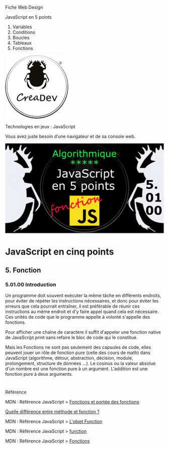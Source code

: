 Fiche Web Design

JavaScript en 5 points
1.  Variables
2.  Conditions
3.  Boucles
4.  Tableaux
5.  Fonctions

[![CreaDev](../images/logo-creadev-210207-R-200.png)](http://www.creadev.ninja/)

Technologies en jeux : JavaScript

Vous avez juste besoin d’une navigateur et de sa console web.

[![Le modulo en JavaScript](../images/JS-en-5-pts-05-01-00_intro.png)](https://www.youtube.com/watch?v=A-JGQPBzCCw)

# JavaScript en cinq points

## 5. Fonction

### 5.01.00 Introduction

Un programme doit souvent exécuter la même tâche en différents endroits, pour éviter de répéter les instructions nécessaires, et donc pour éviter les erreurs que cela pourrait entraîner, il est préférable de réunir ces instructions au même endroit et d'y faire appel quand cela est nécessaire. Ces unités de code que le programme appelle à volonté s'appelle des fonctions.

Pour afficher une chaîne de caractère il suffit d'appeler une fonction native de JavaScript print sans refaire le bloc de code qui le constitue.

Mais les Fonctions ne sont pas seulement des capsules de code, elles peuvent jouer un rôle de fonction pure (celle des cours de math) dans JavaScript (algorithme, détour, abstraction, décision, module, prolongement, structure de données ...). Le cosinus ou la valeur absolue d'un nombre est une fonction pure à un argument. L'addition est une fonction pure à deux arguments.



#
Référence

MDN : Référence JavaScript > [Fonctions et portée des fonctions](https://developer.mozilla.org/fr/docs/Web/JavaScript/Reference/Functions)

[Quelle différence entre méthode et fonction ?](https://jacques-guizol.developpez.com/javascript/?page=page_5#LV-C)

MDN : Référence JavaScript > [L'objet Function](https://developer.mozilla.org/fr/docs/conflicting/Web/JavaScript/Guide#Lobjet_Function)

MDN : Référence JavaScript > [function](https://developer.mozilla.org/fr/docs/Web/JavaScript/Reference/Statements/function)

MDN : Référence JavaScript > [Fonctions](https://developer.mozilla.org/fr/docs/Web/JavaScript/Guide/Functions)